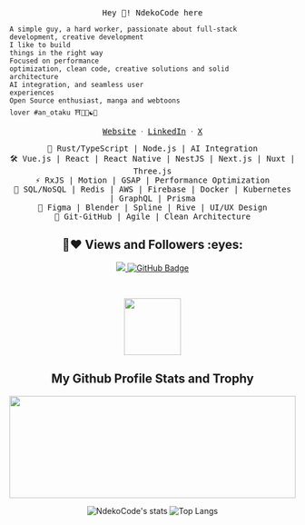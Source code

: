 <p align="center">
 <samp>Hey 👋! NdekoCode here</samp></br>
  <samp>

   <code>A simple guy, a hard worker, passionate about full-stack development, creative development</code><br/>
   <code>I like to build things in the right way</code><br/>
   <code>Focused on performance optimization, clean code, creative solutions and solid architecture</code><br/>
   <code>AI integration, and seamless user experiences</code><br/>
   <code>Open Source enthusiast, manga and webtoons lover #an_otaku ⛩️🌸🍥☯🍜</code><br/>
    <p align="center">
      <samp>
        <a href="https://ndekocode.com/">Website</a> ᐧ
        <a href="https://www.linkedin.com/in/ndekocode">LinkedIn</a> ᐧ
        <a href="https://x.com/ndekocode">X</a>
      </samp>
    </p>
  </samp>
</p>

<p align="center">
  <samp>🔑 Rust/TypeScript | Node.js | AI Integration</samp></br>
  <samp>🛠 Vue.js | React | React Native | NestJS | Next.js | Nuxt | Three.js</samp></br>
  <samp>⚡ RxJS | Motion | GSAP | Performance Optimization</samp></br>
  <samp>💾 SQL/NoSQL | Redis | AWS | Firebase | Docker | Kubernetes | GraphQL | Prisma</samp></br>
  <samp>🎨 Figma | Blender | Spline | Rive | UI/UX Design</samp></br>
  <samp>📌 Git-GitHub | Agile | Clean Architecture</samp>
</p>

<h2 align="center"> 🤝❤ Views and Followers :eyes:</h2>

<p align="center">
<a href="https://github.com/NdekoCode/github-profile-views-counter">
    <img src="https://komarev.com/ghpvc/?username=NdekoCode">
</a>
    <a href="https://github.com/NdekoCode?tab=followers">
        <img src="https://img.shields.io/github/followers/NdekoCode?label=Followers&style=social" alt="GitHub Badge">
    </a>
</p>

<br/>

<!-- START My Github Profile Trophy SECTION -->
<p align="center">
  <img width="100" src="https://user-images.githubusercontent.com/6661165/91657958-61b4fd00-eb00-11ea-9def-dc7ef5367e34.png" />
  <h2 align="center">My Github Profile Stats and Trophy</h2>
</p>

<p align="center" style="width:100%">
  <img height="180em" width="100%"  src="https://github-readme-streak-stats.herokuapp.com/?user=NdekoCode&theme=gotham&hide_border=true" />
</p>

<p align="center">
  <img alt="NdekoCode's stats" src="https://github-readme-stats.vercel.app/api?username=NdekoCode&show_icons=true&icon_color=2F81F7&layout=compact&show_owner=true&theme=gotham&text_color=999999&bg_color=00000000&title_color=2F81F7&hide_title=true&hide_border=true" />
  <img alt="Top Langs" src="https://github-readme-stats.vercel.app/api/top-langs/?username=NdekoCode&include_all_commits=true&layout=compact&langs_count=6&hide=html,css,less,scss,hack,php,javascript,blade&show_icons=true&icon_color=2F81F7&count_private=true&theme=gotham&text_color=999999&bg_color=00000000&title_color=2F81F7&hide_border=true" />
</p>
